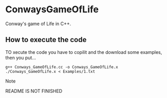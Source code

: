 # ConwaysGameOfLife
Conway's game of Life in C++.

## How to execute the code

TO xecute the code you have to copilit and the download some examples, then you put...

```
g++ Conways_GameOfLife.cc -o Conways_GameOfLife.x
./Conways_GameOfLife.x < Examples/1.txt
```
> [!NOTE]
> README IS NOT FINISHED

